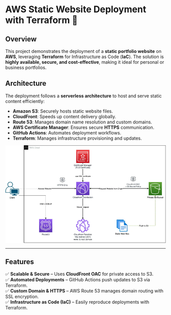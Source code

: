 # **AWS Static Website Deployment with Terraform** 🚀

## **Overview**
This project demonstrates the deployment of a **static portfolio website** on **AWS**, leveraging **Terraform** for Infrastructure as Code (**IaC**). The solution is **highly available, secure, and cost-effective**, making it ideal for personal or business portfolios.

## **Architecture**
The deployment follows a **serverless architecture** to host and serve static content efficiently:
- **Amazon S3**: Securely hosts static website files.
- **CloudFront**: Speeds up content delivery globally.
- **Route 53**: Manages domain name resolution and custom domains.
- **AWS Certificate Manager**: Ensures secure **HTTPS** communication.
- **GitHub Actions**: Automates deployment workflows.
- **Terraform**: Manages infrastructure provisioning and updates.

![AWS Deployment Architecture](images/webapp-architecture.png)

---

## **Features**
✅ **Scalable & Secure** – Uses **CloudFront OAC** for private access to S3.  
✅ **Automated Deployments** – GitHub Actions push updates to S3 via Terraform.  
✅ **Custom Domain & HTTPS** – AWS Route 53 manages domain routing with SSL encryption.  
✅ **Infrastructure as Code (IaC)** – Easily reproduce deployments with Terraform.  

